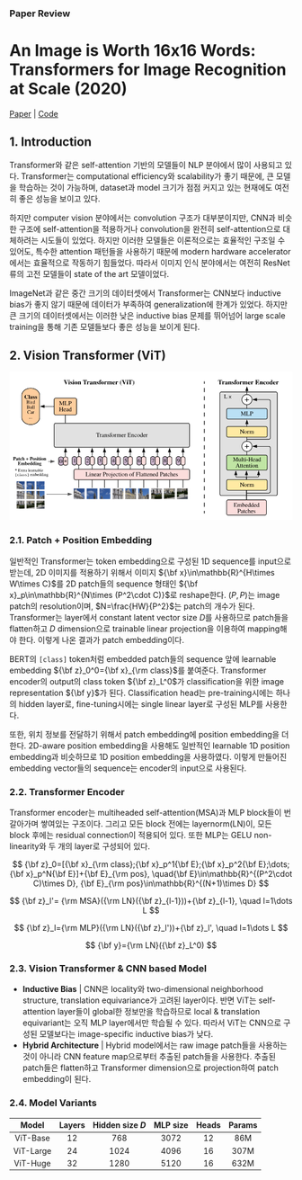 ### Paper Review
# An Image is Worth 16x16 Words: Transformers for Image Recognition at Scale (2020)
[Paper](https://arxiv.org/pdf/2010.11929.pdf) | [Code](https://github.com/google-research/vision_transformer)

## 1. Introduction
Transformer와 같은 self-attention 기반의 모델들이 NLP 분야에서 많이 사용되고 있다. Transformer는 computational efficiency와 scalability가 좋기 때문에, 큰 모델을 학습하는 것이 가능하며, dataset과 model 크기가 점점 커지고 있는 현재에도 여전히 좋은 성능을 보이고 있다.

하지만 computer vision 분야에서는 convolution 구조가 대부분이지만, CNN과 비슷한 구조에 self-attention을 적용하거나 convolution을 완전히 self-attention으로 대체하려는 시도들이 있었다. 하지만 이러한 모델들은 이론적으로는 효율적인 구조일 수 있어도, 특수한 attention 패턴들을 사용하기 때문에 modern hardware accelerator에서는 효율적으로 작동하기 힘들었다. 따라서 이미지 인식 분야에서는 여전히 ResNet 류의 고전 모델들이 state of the art 모델이었다.

ImageNet과 같은 중간 크기의 데이터셋에서 Transformer는 CNN보다 inductive bias가 좋지 않기 때문에 데이터가 부족하여 generalization에 한계가 있었다. 하지만 큰 크기의 데이터셋에서는 이러한 낮은 inductive bias 문제를 뛰어넘어 large scale training을 통해 기존 모델들보다 좋은 성능을 보이게 된다.

## 2. Vision Transformer (ViT)
![Figure 1](./assets/vit_figure.png)

### 2.1. Patch + Position Embedding
일반적인 Transformer는 token embedding으로 구성된 1D sequence를 input으로 받는데, 2D 이미지를 적용하기 위해서 이미지 ${\bf x}\in\mathbb{R}^{H\times W\times C}$를 2D patch들의 sequence 형태인 ${\bf x}_p\in\mathbb{R}^{N\times (P^2\cdot C)}$로 reshape한다. $(P,P)$는 image patch의 resolution이며, $N=\frac{HW}{P^2}$는 patch의 개수가 된다. Transformer는 layer에서 constant latent vector size $D$를 사용하므로 patch들을 flatten하고 $D$ dimension으로 trainable linear projection을 이용하여 mapping해야 한다. 이렇게 나온 결과가 patch embedding이다.

BERT의 ```[class]``` token처럼 embedded patch들의 sequence 앞에 learnable embedding ${\bf z}_0^0={\bf x}_{\rm class}$를 붙여준다. Transformer encoder의 output의 class token ${\bf z}_L^0$가 classification을 위한 image representation ${\bf y}$가 된다. Classification head는 pre-training시에는 하나의 hidden layer로, fine-tuning시에는 single linear layer로 구성된 MLP를 사용한다.

또한, 위치 정보를 전달하기 위해서 patch embedding에 position embedding을 더한다. 2D-aware position embedding을 사용해도 일반적인 learnable 1D position embedding과 비슷하므로 1D position embedding을 사용하였다. 이렇게 만들어진 embedding vector들의 sequence는 encoder의 input으로 사용된다.

### 2.2. Transformer Encoder
Transformer encoder는 multiheaded self-attention(MSA)과 MLP block들이 번갈아가며 쌓여있는 구조이다. 그리고 모든 block 전에는 layernorm(LN)이, 모든 block 후에는 residual connection이 적용되어 있다. 또한 MLP는 GELU non-linearity와 두 개의 layer로 구성되어 있다.

$$
{\bf z}_0=[{\bf x}_{\rm class};{\bf x}_p^1{\bf E};{\bf x}_p^2{\bf E};\dots;{\bf x}_p^N{\bf E}]+{\bf E}_{\rm pos}, \quad{\bf E}\in\mathbb{R}^{(P^2\cdot C)\times D}, {\bf E}_{\rm pos}\in\mathbb{R}^{(N+1)\times D}
$$

$$
{\bf z}_l'= {\rm MSA}({\rm LN}({\bf z}_{l-1}))+{\bf z}_{l-1}, \quad l=1\dots L
$$

$$
{\bf z}_l={\rm MLP}({\rm LN}({\bf z}_l'))+{\bf z}_l', \quad l=1\dots L
$$

$$
{\bf y}={\rm LN}({\bf z}_L^0)
$$

### 2.3. Vision Transformer & CNN based Model
- **Inductive Bias** | CNN은 locality와 two-dimensional neighborhood structure, translation equivariance가 고려된 layer이다. 반면 ViT는 self-attention layer들이 global한 정보만을 학습하므로 local & translation equivariant는 오직 MLP layer에서만 학습될 수 있다. 따라서 ViT는 CNN으로 구성된 모델보다는 image-specific inductive bias가 낮다.
- **Hybrid Architecture** | Hybrid model에서는 raw image patch들을 사용하는 것이 아니라 CNN feature map으로부터 추출된 patch들을 사용한다. 추출된 patch들은 flatten하고 Transformer dimension으로 projection하여 patch embedding이 된다.

### 2.4. Model Variants
| Model | Layers | Hidden size $D$ | MLP size | Heads | Params |
|:-----:|:-----:|:-----:|:-----:|:-----:|:-----:|
| ViT-Base | 12 | 768 | 3072 | 12 | 86M |
| ViT-Large | 24 | 1024 | 4096 | 16 | 307M |
| ViT-Huge | 32 | 1280 | 5120 | 16 | 632M |
